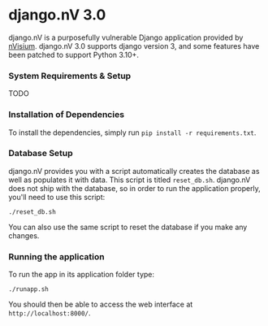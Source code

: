 django.nV 3.0
=========

django.nV is a purposefully vulnerable Django application provided by [nVisium](https://www.nvisium.com/). django.nV 3.0 supports django version 3, and some features have been patched to support Python 3.10+.

### System Requirements & Setup 

TODO

### Installation of Dependencies

To install the dependencies, simply run `pip install -r requirements.txt`.

### Database Setup

django.nV provides you with a script automatically creates the database as well as populates it with data. This script is titled `reset_db.sh`. django.nV does not ship with the database, so in order to run the application properly, you'll need to use this script:

    ./reset_db.sh

You can also use the same script to reset the database if you make any changes.

### Running the application
To run the app in its application folder type:

    ./runapp.sh

You should then be able to access the web interface at `http://localhost:8000/`.
